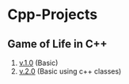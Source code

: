 # Cpp-Projects

## Game of Life in C++
1. [v.1.0](/GAME%OF%LIFE/v.1.0) (Basic)
1. [v.2.0](/GAME%OF%LIFE/v.2.0) (Basic using c++ classes)